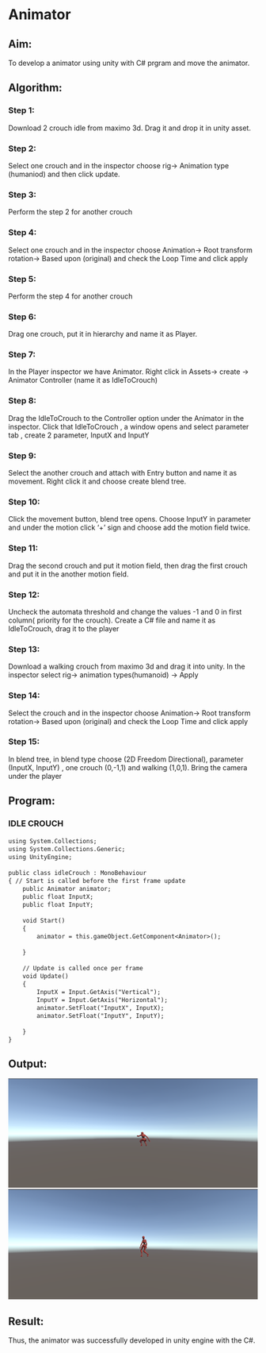 # Animator

## Aim:

To develop a animator using unity with C# prgram and move the animator.
## Algorithm:
### Step 1: 
Download 2 crouch idle from maximo 3d. Drag it and drop it in unity asset.
### Step 2: 
Select one crouch and in the inspector choose rig-> Animation type (humaniod) and then click update.
### Step 3: 
Perform the step 2 for another crouch
### Step 4: 
Select one crouch and in the inspector choose Animation-> Root transform rotation-> Based upon (original)  and check the Loop Time and click apply
### Step 5: 
Perform the step 4 for another crouch
### Step 6:
Drag one crouch, put it in hierarchy and name it as Player.
### Step 7:
In the Player inspector we have Animator. Right click in Assets-> create -> Animator Controller (name it as IdleToCrouch)
### Step 8:
Drag the IdleToCrouch to the Controller option under the Animator in the inspector. Click that IdleToCrouch , a window opens and select parameter tab , create 2 parameter, InputX and InputY
### Step 9: 
Select the another crouch and attach with Entry button and name it as movement. Right click it and choose create blend tree.
### Step 10: 
Click the movement button, blend tree opens. Choose InputY in parameter and under the motion click ‘+’ sign and choose add the motion field twice.
### Step 11:
Drag the second crouch and put it motion field, then drag the first crouch and put it in the another motion field.
### Step 12: 
Uncheck the automata threshold and change the values -1 and 0 in first column( priority for the crouch). Create a C# file and name it as IdleToCrouch, drag it to the player
### Step 13:
Download a walking crouch from maximo 3d and drag it into unity. In the inspector select rig-> animation types(humanoid) -> Apply
### Step 14:
Select the crouch and in the inspector choose Animation-> Root transform rotation-> Based upon (original)  and check the Loop Time and click apply
### Step 15:
In blend tree, in blend type choose (2D Freedom Directional), parameter (InputX, InputY) , one crouch (0,-1,1) and walking (1,0,1). Bring the camera under the player 

## Program:
### IDLE CROUCH
```
using System.Collections;
using System.Collections.Generic;
using UnityEngine;

public class idleCrouch : MonoBehaviour
{ // Start is called before the first frame update
    public Animator animator;
    public float InputX;
    public float InputY;

    void Start()
    {
        animator = this.gameObject.GetComponent<Animator>();

    }

    // Update is called once per frame
    void Update()
    {
        InputX = Input.GetAxis("Vertical");
        InputY = Input.GetAxis("Horizontal");
        animator.SetFloat("InputX", InputX);
        animator.SetFloat("InputY", InputY);

    }
}
```

## Output:
![o](ex6a2.png)
![o](ex6a1.png)

## Result:
Thus, the animator was successfully developed in unity engine with the C#.

